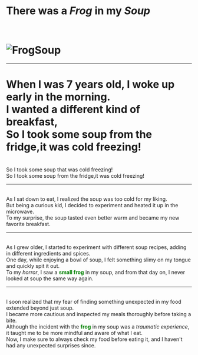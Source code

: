 # __There was a _Frog_ in my _Soup___

<br/> ![FrogSoup](https://encrypted-tbn0.gstatic.com/images?q=tbn:ANd9GcTcGtiSfPV0qQ_rnphyalfBZZAgnsHGHUcXTGPoRAvi&s)
====
------------------------------------------------------------------------------------
<!-- Abel -->

When I was 7 years old, I woke up early in the morning.
<br/>I wanted a different kind of breakfast,
<br/>So I took some soup from the fridge,it was cold freezing!
=======
<br/>So I took some soup that was cold freezing!
<br/>So I took some soup from the fridge,it was cold freezing!

------------------------------------------------------------------------------------
<!--Steve -->

<br/>As I sat down to eat, I realized the soup was too cold for my liking.
<br/>But being a curious kid, I decided to experiment and heated it up in the microwave.
<br/>To my surprise, the soup tasted even better warm and became my new favorite breakfast.

------------------------------------------------------------------------------------
<!--Thom --> 

</br>As I grew older, I started to experiment with different soup recipes, adding in different ingredients and spices.
</br>One day, while enjoying a bowl of soup, I felt something slimy on my tongue and quickly spit it out.
</br>To my _horror_, I saw a <span style="color:green">__small frog__</span> in my soup, and from that day on, I never looked at soup the same way again.

-------------------------------------------------------------------------------------
<!--Julien -->

</br>I soon realized that my fear of finding something unexpected in my food extended beyond just soup.
</br>I became more cautious and inspected my meals thoroughly before taking a bite.
</br>Although the incident with the <span style="color:green">__frog__</span> in my soup was a _traumatic experience_, it taught me to be more mindful and aware of what I eat.
</br>Now, I make sure to always check my food before eating it, and I haven't had any unexpected surprises since.
